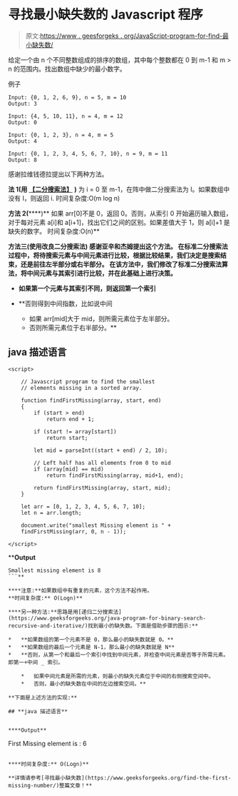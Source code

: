 # 寻找最小缺失数的 Javascript 程序

> 原文:[https://www . geesforgeks . org/JavaScript-program-for-find-最小缺失数/](https://www.geeksforgeeks.org/javascript-program-for-find-the-smallest-missing-number/)

给定一个由 n 个不同整数组成的排序的数组，其中每个整数都在 0 到 m-1 和 m > n 的范围内。找出数组中缺少的最小数字。

例子

```
Input: {0, 1, 2, 6, 9}, n = 5, m = 10 
Output: 3

Input: {4, 5, 10, 11}, n = 4, m = 12 
Output: 0

Input: {0, 1, 2, 3}, n = 4, m = 5 
Output: 4

Input: {0, 1, 2, 3, 4, 5, 6, 7, 10}, n = 9, m = 11 
Output: 8
```

感谢拉维钱德拉提出以下两种方法。

**法 1(用** [**【二分搜索法】**](https://www.geeksforgeeks.org/binary-search/) **)**
为 i = 0 至 m-1，在阵中做二分搜索法为 I。如果数组中没有 I，则返回 i.
时间复杂度:O(m log n)

**方法 2(**[](https://www.geeksforgeeks.org/linear-search/)****)**
如果 arr[0]不是 0，返回 0。否则，从索引 0 开始遍历输入数组，对于每对元素 a[i]和 a[i+1]，找出它们之间的区别。如果差值大于 1，则 a[i]+1 是缺失的数字。
时间复杂度:O(n)**

****方法三(使用改良二分搜索法)**
感谢亚辛和**杰姆**提出这个方法。
在标准二分搜索法过程中，将待搜索元素与中间元素进行比较，根据比较结果，我们决定是搜索结束，还是前往左半部分或右半部分。
在该方法中，我们修改了标准二分搜索法算法，将中间元素与其索引进行比较，并在此基础上进行决策。**

*   **如果第一个元素与其索引不同，则返回第一个索引**
*   **否则得到中间指数，比如说中间

    *   如果 arr[mid]大于 mid，则所需元素位于左半部分。
    *   否则所需元素位于右半部分。** 

## **java 描述语言**

```
<script>

    // Javascript program to find the smallest
    // elements missing in a sorted array.

    function findFirstMissing(array, start, end) 
    {
        if (start > end)
            return end + 1;

        if (start != array[start])
            return start;

        let mid = parseInt((start + end) / 2, 10);

        // Left half has all elements from 0 to mid
        if (array[mid] == mid)
            return findFirstMissing(array, mid+1, end);

        return findFirstMissing(array, start, mid);
    }

    let arr = [0, 1, 2, 3, 4, 5, 6, 7, 10];
    let n = arr.length;

    document.write("smallest Missing element is " + 
    findFirstMissing(arr, 0, n - 1));

</script>
```

****Output**

```
Smallest missing element is 8
```** 

****注意:**如果数组中有重复的元素，这个方法不起作用。
**时间复杂度:** O(Logn)**

****另一种方法:**思路是用[递归二分搜索法](https://www.geeksforgeeks.org/java-program-for-binary-search-recursive-and-iterative/)找到最小的缺失数。下面是借助步骤的图示:**

*   **如果数组的第一个元素不是 0，那么最小的缺失数就是 0。**
*   **如果数组的最后一个元素是 N-1，那么最小的缺失数就是 N**
*   **否则，从第一个和最后一个索引中找到中间元素，并检查中间元素是否等于所需元素。即第一+中间 _ 索引。

    *   如果中间元素是所需的元素，则最小的缺失元素位于中间的右侧搜索空间中。
    *   否则，最小的缺失数在中间的左边搜索空间。** 

**下面是上述方法的实现:**

## **java 描述语言**

```
<script>

// Javascript program for the above approach

// Program to find missing element
function findFirstMissing(arr, start, end, first)
{
    if (start < end)
    {
        let mid = (start + end) / 2;

        /** Index matches with value
        at that index, means missing
        element cannot be upto that po*/
        if (arr[mid] != mid + first)
            return findFirstMissing(arr, start,
                                    mid, first);
        else
            return findFirstMissing(arr, mid + 1,
                                    end, first);
    }
    return start + first;
}

// Program to find Smallest
// Missing in Sorted Array
function findSmallestMissinginSortedArray(arr)
{

    // Check if 0 is missing
    // in the array
    if (arr[0] != 0)
        return 0;

    // Check is all numbers 0 to n - 1
    // are present in array
    if (arr[arr.length - 1] == arr.length - 1)
        return arr.length;

    let first = arr[0];

    return findFirstMissing(
        arr, 0, arr.length - 1, first);
}

// Driver code
let arr = [ 0, 1, 2, 3, 4, 5, 7 ];
let n = arr.length;

// Function Call
document.write("First Missing element is : " + 
     findSmallestMissinginSortedArray(arr));

// This code is contributed by Mayank Tyagi

</script>
```

****Output**

```
First Missing element is : 6
```** 

****时间复杂度:** O(Logn)**

**详情请参考[寻找最小缺失数](https://www.geeksforgeeks.org/find-the-first-missing-number/)整篇文章！**